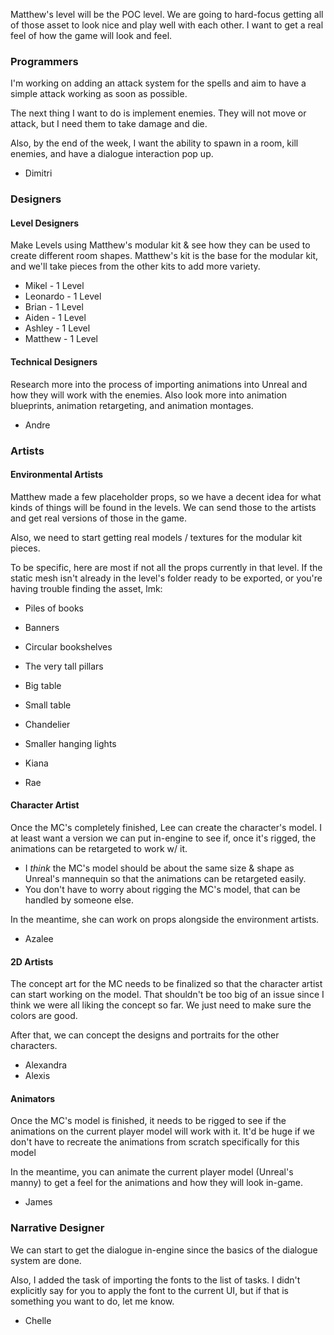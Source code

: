 Matthew's level will be the POC level. We are going to hard-focus getting all of those asset to look nice and play well with each other. I want to get a real feel of how the game will look and feel.

### Programmers
I'm working on adding an attack system for the spells and aim to have a simple attack working as soon as possible.

The next thing I want to do is implement enemies. They will not move or attack, but I need them to take damage and die.

Also, by the end of the week, I want the ability to spawn in a room, kill enemies, and have a dialogue interaction pop up.

- Dimitri

### Designers

#### Level Designers

Make Levels using Matthew's modular kit & see how they can be used to create different room shapes. Matthew's kit is the base for the modular kit, and we'll take pieces from the other kits to add more variety.

- Mikel - 1 Level
- Leonardo - 1 Level
- Brian - 1 Level
- Aiden - 1 Level
- Ashley - 1 Level
- Matthew - 1 Level

#### Technical Designers

Research more into the process of importing animations into Unreal and how they will work with the enemies. Also look more into animation blueprints, animation retargeting, and animation montages.

- Andre

### Artists

#### Environmental Artists

Matthew made a few placeholder props, so we have a decent idea for what kinds of things will be found in the levels. We can send those to the artists and get real versions of those in the game.

Also, we need to start getting real models / textures for the modular kit pieces.

To be specific, here are most if not all the props currently in that level. If the static mesh isn't already in the level's folder ready to be exported, or you're having trouble finding the asset, lmk:
- Piles of books
- Banners
- Circular bookshelves
- The very tall pillars
- Big table
- Small table
- Chandelier
- Smaller hanging lights

- Kiana
- Rae

#### Character Artist

Once the MC's completely finished, Lee can create the character's model. I at least want a version we can put in-engine to see if, once it's rigged, the animations can be retargeted to work w/ it.
- I *think* the MC's model should be about the same size & shape as Unreal's mannequin so that the animations can be retargeted easily.
- You don't have to worry about rigging the MC's model, that can be handled by someone else.

In the meantime, she can work on props alongside the environment artists.

- Azalee

#### 2D Artists

The concept art for the MC needs to be finalized so that the character artist can start working on the model. That shouldn't be too big of an issue since I think we were all liking the concept so far. We just need to make sure the colors are good.

After that, we can concept the designs and portraits for the other characters.

- Alexandra 
- Alexis

#### Animators

Once the MC's model is finished, it needs to be rigged to see if the animations on the current player model will work with it. It'd be huge if we don't have to recreate the animations from scratch specifically for this model

In the meantime, you can animate the current player model (Unreal's manny) to get a feel for the animations and how they will look in-game.

- James

### Narrative Designer

We can start to get the dialogue in-engine since the basics of the dialogue system are done.

Also, I added the task of importing the fonts to the list of tasks. I didn't explicitly say for you to apply the font to the current UI, but if that is something you want to do, let me know.

- Chelle
